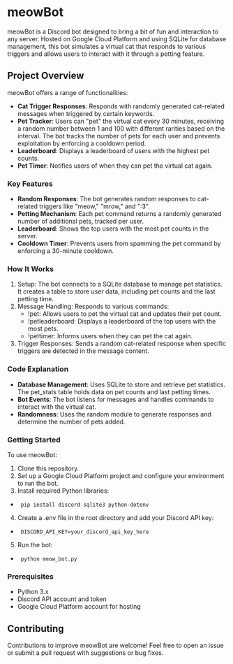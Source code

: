 # meowBot
meowBot is a Discord bot designed to bring a bit of fun and interaction to any server. Hosted on Google Cloud Platform and using SQLite for database management, this bot simulates a virtual cat that responds to various triggers and allows users to interact with it through a petting feature.

## Project Overview
meowBot offers a range of functionalities:

-  **Cat Trigger Responses**: Responds with randomly generated cat-related messages when triggered by certain keywords.
-  **Pet Tracker**: Users can "pet" the virtual cat every 30 minutes, receiving a random number between 1 and 100 with different rarities based on the interval. The bot tracks the number of pets for each user and prevents exploitation by enforcing a cooldown period.
-  **Leaderboard**: Displays a leaderboard of users with the highest pet counts.
-  **Pet Timer**: Notifies users of when they can pet the virtual cat again.
### Key Features
-  **Random Responses**: The bot generates random responses to cat-related triggers like "meow," "mrow," and ":3".
-  **Petting Mechanism**: Each pet command returns a randomly generated number of additional pets, tracked per user.
-  **Leaderboard**: Shows the top users with the most pet counts in the server.
-  **Cooldown Timer**: Prevents users from spamming the pet command by enforcing a 30-minute cooldown.
### How It Works
1.  Setup: The bot connects to a SQLite database to manage pet statistics. It creates a table to store user data, including pet counts and the last petting time.
2.  Message Handling: Responds to various commands:
    -  !pet: Allows users to pet the virtual cat and updates their pet count.
    -  !petleaderboard: Displays a leaderboard of the top users with the most pets.
    -  !pettimer: Informs users when they can pet the cat again.
3.  Trigger Responses: Sends a random cat-related response when specific triggers are detected in the message content.
### Code Explanation
-  **Database Management**: Uses SQLite to store and retrieve pet statistics. The pet_stats table holds data on pet counts and last petting times.
-  **Bot Events**: The bot listens for messages and handles commands to interact with the virtual cat.
-  **Randomness**: Uses the random module to generate responses and determine the number of pets added.
### Getting Started
To use meowBot:

1.  Clone this repository.
2.  Set up a Google Cloud Platform project and configure your environment to run the bot.
3.  Install required Python libraries:
-      pip install discord sqlite3 python-dotenv
4.  Create a .env file in the root directory and add your Discord API key:
-      DISCORD_API_KEY=your_discord_api_key_here
5.  Run the bot:
-      python meow_bot.py
### Prerequisites
-  Python 3.x
-  Discord API account and token
-  Google Cloud Platform account for hosting
## Contributing
Contributions to improve meowBot are welcome! Feel free to open an issue or submit a pull request with suggestions or bug fixes.
